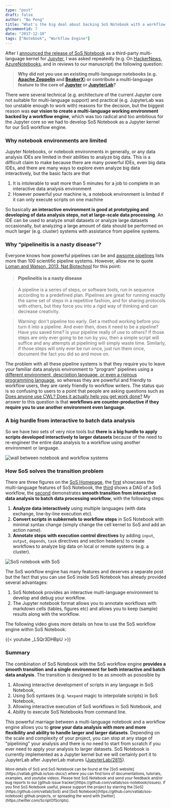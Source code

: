 ```yaml
---
type: "post"
draft: false
author: "Bo Peng"
title: "What's the big deal about backing SoS Notebook with a workflow engine?"
ghcommentid: 7
date: "2017-12-10"
tags: ["Notebook", "Workflow Engine"]
---
```


After I [announced the release of SoS Notebook](https://vatlab.github.io/blog/post/sos-notebook/) as a third-party
multi-language kernel for [Jupyter](http://jupyter.org/), I was asked repeatedly (e.g. On [HackerNews](https://news.ycombinator.com/item?id=15852821), 
[AzureNotebooks](https://github.com/Microsoft/AzureNotebooks/issues/254#issuecomment-349722523), and in reviews to our manuscript) the following question:

> **Why did not you use an existing multi-language notebooks 
(e.g. [Apache Zeppelin](https://zeppelin.apache.org/) and [BeakerX](https://github.com/twosigma/beakerx)) or
contribute a multi-language feature to the core of [Jupyter](http://jupyter.org/) or 
[JupyterLab](https://github.com/jupyterlab/jupyterlab)?**

There were several technical (e.g. architecture of the current Jupyter core not suitable for multi-language support) and
practical (e.g. JupyterLab was too unstable enough to work with) reasons for the decision, but the biggest reason 
was **our vision to create a multi-language working environment backed by a workflow engine**, which was too radical
and too ambitious for the Jupyter core so we had to develop SoS Notebook as a Jupyter kernel for our SoS workflow
engine.

### Why notebook environments are limited

Jupyter Notebooks, or notebook environments in generally, or any data analysis IDEs are limited in their abilities to
analyze big data. This is a difficult claim to make because there are many powerful IDEs, even big data IDEs, and there
are many ways to explore even analyze big data interactively, but the basic facts are that

1. It is intolerable to wait more than 5 minutes for a job to complete in an interactive data analysis environment
2. However powerful your machine is, a notebook environment is limited if it can only execute scripts on one machine

So basically **an interactive environment is good at prototyping and developing of data analysis steps, not 
at large-scale data processing**. An IDE can be used to analyze small datasets or analyze large datasets occasionally,
but analyzing a large amount of data should be performed on much larger (e.g. cluster) systems with 
assistance from pipeline systems.

### Why “pipelineitis is a nasty disease”?

Everyone knows how powerful pipelines can be and [awsome pipelines](https://github.com/pditommaso/awesome-pipeline) lists more than 100
scientific pipeline systems. However, allow me to quote [Loman and Watson, 2013, Nat Biotechnol](https://www.nature.com/articles/nbt.2740) 
for this point:

> #### Pipelineitis is a nasty disease

> A pipeline is a series of steps, or software tools, run in sequence according to a predefined plan. Pipelines are great for running exactly the same set of steps in a repetitive fashion, and for sharing protocols with others, but they force you into a rigid way of thinking and can decrease creativity.

> Warning: don't pipeline too early. Get a method working before you turn it into a pipeline. And even then, does it need to be a pipeline? Have you saved time? Is your pipeline really of use to others? If those steps are only ever going to be run by you, then a simple script will suffice and any attempts at pipelining will simply waste time. Similarly, if those steps will only ever be run once, just run them once, document the fact you did so and move on.

The problem with all these pipeline systems is that they require you to leave your familiar data analysis environment
to "program" pipelines using a [different environment, description language, or even a rigirous programming language](https://academic.oup.com/bib/article/18/3/530/2562749),
so whereas they are powerful and friendly to workflow users, they are rarely friendly to workflow writers.
The status quo is so confusing to users to a point that people are asking questions such as 
[Does anyone use CWL? Does it actually help you get work done?](https://www.reddit.com/r/bioinformatics/comments/7gxsk0/does_anyone_use_cwl_does_it_actually_help_you_get/) 
My answer to this question is that **workflows are counter-productive if they require you to use another environment even language**.

### A big hurdle from interactive to batch data analysis

So we have two sets of very nice tools but **there is a big hurdle to apply scripts developed interactively to larger datasets** because
of the need to re-engineer the entire data analysis to a workflow using another environment or language.

![wall between notebook and workflow systems](https://vatlab.github.io/sos-docs/doc/media/interactive-vs-workflow.jpg)


### How SoS solves the transition problem

There are three figures on the [SoS Homepage](https://vatlab.github.io/sos-docs/), the [first](https://vatlab.github.io/sos-docs/doc/media/SoS_Notebook.gif)
showcases the multi-language features of SoS Notebook, the [third](https://vatlab.github.io/sos-docs/doc/media/example_dag.png)
shows a DAG of a SoS workflow, the [second](https://vatlab.github.io/sos-docs/doc/media/SoS_Workflow.gif) demonstrates
**smooth transition from interactive data analysis to batch data processing workflow**, with the following steps:

1. **Analyze data interactively** using multiple languages (with data exchange, line-by-line execution etc). 
2. **Convert scripts in subkernels to workflow steps** in SoS Notebook with minimal syntax change (simply change the cell kernel to SoS and add an action name).
3. **Annotate steps with execution control directives** by adding `input`, `output`, `depends`, `task` directives and section headers)
 to create workflows to analyze big data on local or remote systems (e.g. a cluster).


![SoS notebook with SoS](https://vatlab.github.io/sos-docs/doc/media/SoS_Workflow.gif)

The SoS workflow engine has many features and deserves a separate post but the fact
that you can use SoS inside SoS Notebook has already provided several advantages:

1. SoS Notebook provides an interactive multi-language environment to develop and debug your workflow.
2. The Jupyter notebook format allows you to annotate workflows with markdown cells (tables, figures etc) and allows
  you to keep (sample) results along with the workflow.

The following video gives more details on how to use the SoS workflow engine within SoS Notebook:

{{< youtube _LSQr3DHBpU >}} 


### Summary


The combination of SoS Notebook with the SoS workflow engine **provides a smooth transition and a single environment
for both interactive and batch data analysis**. The transition is designed to be as smooth as pososible by

1. Allowing interactive development of scripts in any language in SoS Notebook,
2. Using SoS syntaxes (e.g. `%expand` magic to interpolate scripts) in SoS Notebook,
3. Allowing interactive execution of SoS workflows in SoS Notebook, and
4. Ability to execute SoS Notebooks from command line.

This powerful marriage between a multi-language notebook and a workflow engine allows you to 
**grow your data analysis with more and more flexibility and ability to handle larger and larger datasets**.
Depending on the scale and complexity of your project, you can stop at any stage of "pipelining" your analysis
and there is no need to start from scratch if you ever need to apply your analysis to larger datasets. SoS Notebook
is currently implemented as a Jupyter kernel but we will certainly port it to JupyterLab after JupyterLab matures
([JupyterLab/2815](https://github.com/jupyterlab/jupyterlab/issues/2815)).


<small>
More details of SoS and SoS Notebook can be found at the [SoS website](https://vatlab.github.io/sos-docs/) where you can
find tons of documentations, tutorials, examples, and youtube videos. Please test SoS Notebook and send
your feedback and/or bug reports to our [github issue tracker](https://github.com/vatlab/sos-notebook/issues). 
If you find SoS Notebook useful, please support the project by starring the [SoS](https://github.com/vatlab/SoS) and
[SoS Notebook](https://github.com/vatlab/sos-notebook)
github projects, or spreading the word with [twitter](https://twitter.com/ScriptOfScripts). </small>
